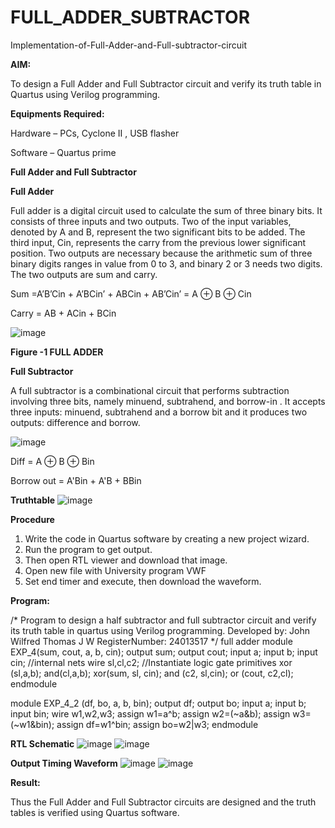# FULL_ADDER_SUBTRACTOR

Implementation-of-Full-Adder-and-Full-subtractor-circuit

**AIM:**

To design a Full Adder and Full Subtractor circuit and verify its truth table in Quartus using Verilog programming.

**Equipments Required:**

Hardware – PCs, Cyclone II , USB flasher

Software – Quartus prime

**Full Adder and Full Subtractor**

**Full Adder**

Full adder is a digital circuit used to calculate the sum of three binary bits. It consists of three inputs and two outputs. Two of the input variables, denoted by A and B, represent the two significant bits to be added. The third input, Cin, represents the carry from the previous lower significant position. Two outputs are necessary because the arithmetic sum of three binary digits ranges in value from 0 to 3, and binary 2 or 3 needs two digits. The two outputs are sum and carry.

Sum =A’B’Cin + A’BCin’ + ABCin + AB’Cin’ = A ⊕ B ⊕ Cin 

Carry = AB + ACin + BCin

![image](https://github.com/naavaneetha/FULL_ADDER_SUBTRACTOR/assets/154305477/0f30ba51-5ffb-4198-845f-18e054f675e7)

**Figure -1 FULL ADDER**

**Full Subtractor**

A full subtractor is a combinational circuit that performs subtraction involving three bits, namely minuend, subtrahend, and borrow-in . It accepts three inputs: minuend, subtrahend and a borrow bit and it produces two outputs: difference and borrow.

![image](https://github.com/naavaneetha/FULL_ADDER_SUBTRACTOR/assets/154305477/02b24f51-ab51-4304-9ad6-7b81ffc1ead5)

Diff = A ⊕ B ⊕ Bin 

Borrow out = A'Bin + A'B + BBin

**Truthtable**
![image](https://github.com/user-attachments/assets/21bd9226-2022-4e2f-af8f-dc1628146ba8)

**Procedure**

1. Write the code in Quartus software by creating a new project wizard.
2. Run the program to get output.
3. Then open RTL viewer and download that image.
4. Open new file with University program VWF
5. Set end timer and execute, then download the waveform.
   
**Program:**

/* Program to design a half subtractor and full subtractor circuit and verify its truth table in quartus using Verilog programming. 
Developed by: John Wilfred Thomas J W 
RegisterNumber: 24013517
*/
full adder 
module EXP_4(sum, cout, a, b, cin);
output sum;
output cout;
input a;
input b;
input cin;
//internal nets wire sl,cl,c2;
//Instantiate logic gate primitives xor (sl,a,b);
and(cl,a,b); 
xor(sum, sl, cin); 
and (c2, sl,cin);
or (cout, c2,cl); endmodule

module EXP_4_2 (df, bo, a, b, bin);
output df;
output bo;
input a;
input b;
input bin;
wire w1,w2,w3;
assign w1=a^b;
assign w2=(~a&b);
assign w3=(~w1&bin);
assign df=w1^bin;
assign bo=w2|w3;
endmodule

**RTL Schematic**
![image](https://github.com/user-attachments/assets/0534671c-9761-4359-ad27-94e55c4729b2)
![image](https://github.com/user-attachments/assets/b2f21bd2-4b31-4dd4-9043-d0c977cae10a)

**Output Timing Waveform**
![image](https://github.com/user-attachments/assets/b9f4001a-41c5-4256-854f-48a88218346a)
![image](https://github.com/user-attachments/assets/241e1396-5966-421f-96b2-f97cc4a7e88a)


**Result:**

Thus the Full Adder and Full Subtractor circuits are designed and the truth tables is verified using Quartus software.



